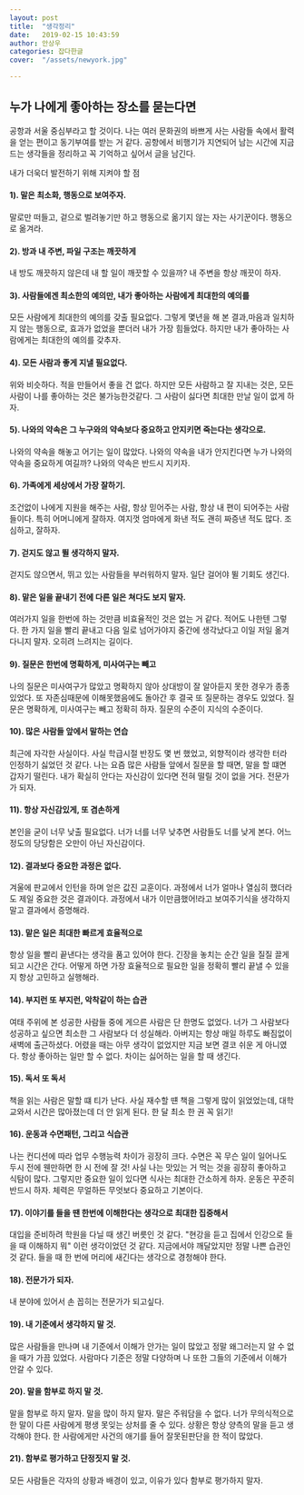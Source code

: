 ```yaml
---
layout: post
title:  "생각정리"
date:   2019-02-15 10:43:59
author: 안상우
categories: 잡다한글
cover:  "/assets/newyork.jpg"

---
```


## 누가 나에게 좋아하는 장소를 묻는다면
공항과 서울 중심부라고 할 것이다.
 나는 여러 문화권의 바쁘게 사는 사람들 속에서 활력을 얻는 편이고 동기부여를 받는 거 같다.
 공항에서 비행기가 지연되어 남는 시간에
 지금 드는 생각들을 정리하고 꼭 기억하고 싶어서 글을 남긴다.

 내가 더욱더 발전하기 위해 지켜야 할 점

#### 1). 말은 최소화, 행동으로 보여주자.

 말로만 떠들고, 겉으로 벌려놓기만 하고 행동으로 옮기지 않는 자는 사기꾼이다. 행동으로 옮겨라.

#### 2). 방과 내 주변, 파일 구조는 깨끗하게

 내 방도 깨끗하지 않은데 내 할 일이 깨끗할 수 있을까? 내 주변을 항상 깨끗이 하자.

#### 3). 사람들에겐 최소한의 예의만, 내가 좋아하는 사람에게 최대한의 예의를

 모든 사람에게 최대한의 예의를 갖출 필요없다. 그렇게 몇년을 해 본 결과,마음과 일치하지 않는 행동으로, 효과가 없었을 뿐더러 내가 가장 힘들었다. 하지만 내가 좋아하는 사람에게는 최대한의 예의를 갖추자.

#### 4). 모든 사람과 좋게 지낼 필요없다.

 위와 비슷하다. 적을 만들어서 좋을 건 없다. 하지만 모든 사람하고 잘 지내는 것은, 모든 사람이 나를 좋아하는 것은 불가능한것같다. 그 사람이 싫다면 최대한 만날 일이 없게 하자.

#### 5). 나와의 약속은 그 누구와의 약속보다 중요하고 안지키면 죽는다는 생각으로.

 나와의 약속을 해놓고 어기는 일이 많았다. 나와의 약속을 내가 안지킨다면 누가 나와의 약속을 중요하게 여길까? 나와의 약속은 반드시 지키자. 

#### 6). 가족에게 세상에서 가장 잘하기.

 조건없이 나에게 지원을 해주는 사람, 항상 믿어주는 사람, 항상 내 편이 되어주는 사람들이다. 특히 어머니에게 잘하자. 여지껏 엄마에게 화낸 적도 괜히 짜증낸 적도 많다. 조심하고, 잘하자.

#### 7). 걷지도 않고 뛸 생각하지 말자.

 걷지도 않으면서, 뛰고 있는 사람들을 부러워하지 말자. 일단 걸어야 뛸 기회도 생긴다.

#### 8). 맡은 일을 끝내기 전에 다른 일은 쳐다도 보지 말자.

 여러가지 일을 한번에 하는 것만큼 비효율적인 것은 없는 거 같다. 적어도 나한텐 그렇다. 한 가지 일을 빨리 끝내고 다음 일로 넘어가야지 중간에 생각났다고 이일 저일 옮겨다니지 말자. 오히려 느려지는 길이다.

#### 9). 질문은 한번에 명확하게, 미사여구는 빼고

 나의 질문은 미사여구가 많았고 명확하지 않아 상대방이 잘 알아듣지 못한 경우가 종종 있었다. 또 자존심때문에 이해못했음에도 돌아간 후 결국 또 질문하는 경우도 있었다. 질문은 명확하게, 미사여구는 빼고 정확히 하자. 질문의 수준이 지식의 수준이다.

#### 10). 많은 사람들 앞에서 말하는 연습

 최근에 자각한 사실이다. 사실 학급시절 반장도 몇 번 했었고, 외향적이라 생각한 터라 인정하기 싫었던 것 같다. 나는 요즘 많은 사람들 앞에서 질문을 할 때면, 말을 할 떄면 갑자기 떨린다. 내가 확실히 안다는 자신감이 있다면 전혀 떨릴 것이 없을 거다.
전문가가 되자.

#### 11). 항상 자신감있게, 또 겸손하게

 본인을 굳이 너무 낮출 필요없다. 너가 너를 너무 낮추면 사람들도 너를 낮게 본다. 어느 정도의 당당함은 오만이 아닌 자신감이다.

#### 12). 결과보다 중요한 과정은 없다.

 겨울에 판교에서 인턴을 하며 얻은 값진 교훈이다. 과정에서 너가 얼마나 열심히 했더라도 제일 중요한 것은 결과이다. 과정에서 내가 이만큼했어!라고 보여주기식을 생각하지 말고 결과에서 증명해라.

#### 13). 맡은 일은 최대한 빠르게 효율적으로

 항상 일을 빨리 끝낸다는 생각을 품고 있어야 한다. 긴장을 놓치는 순간 일을 질질 끌게 되고 시간은 간다. 어떻게 하면 가장 효율적으로 필요한 일을 정확히 빨리 끝낼 수 있을지 항상 고민하고 실행해라.

#### 14). 부지런 또 부지런, 악착같이 하는 습관

 여태 주위에 본 성공한 사람들 중에 게으른 사람은 단 한명도 없었다. 너가 그 사람보다 성공하고 싶으면 최소한 그 사람보다 더 성실해라. 아버지는 항상 매일 하루도 빠짐없이 새벽에 출근하셨다. 어렸을 때는 아무 생각이 없었지만 지금 보면 결코 쉬운 게 아니였다. 항상 좋아하는 일만 할 수 없다. 차이는 싫어하는 일을 할 때 생긴다.

#### 15). 독서 또 독서

 책을 읽는 사람은 말할 떄 티가 난다. 사실 재수할 떈 책을 그렇게 많이 읽었었는데, 대학교와서 시간은 많아졌는데 더 안 읽게 된다. 한 달 최소 한 권 꼭 읽기!

#### 16). 운동과 수면패턴, 그리고 식습관

 나는 컨디션에 따라 업무 수행능력 차이가 굉장히 크다. 수면은 꼭 무슨 일이 일어나도 두시 전에 웬만하면 한 시 전에 잘 것! 사실 나는 맛있는 거 먹는 것을 굉장히 좋아하고  식탐이 많다. 그렇지만 중요한 일이 있다면 식사는 최대한 간소하게 하자. 운동은 꾸준히 반드시 하자. 체력은 무얼하든 무엇보다 중요하고 기본이다.

#### 17). 이야기를 들을 땐 한번에 이해한다는 생각으로 최대한 집중해서

 대입을 준비하려 학원을 다닐 때 생긴 버릇인 것 같다. "현강을 듣고 집에서 인강으로 들을 때 이해하지 뭐" 이런 생각이었던 것 같다. 지금에서야 깨달았지만 정말 나쁜 습관인것 같다. 들을 때 한 번에 머리에 새긴다는 생각으로 경청해야 한다.

#### 18). 전문가가 되자.

 내 분야에 있어서 손 꼽히는 전문가가 되고싶다.

#### 19). 내 기준에서 생각하지 말 것.

 많은 사람들을 만나며 내 기준에서 이해가 안가는 일이 많았고 정말 왜그러는지 알 수 없을 때가 가끔 있었다. 사람마다 기준은 정말 다양하며 나 또한 그들의 기준에서 이해가 안갈 수 있다.

#### 20). 말을 함부로 하지 말 것.

 말을 함부로 하지 말자. 말을 많이 하지 말자. 말은 주워담을 수 없다. 너가 무의식적으로 한 말이 다른 사람에게 평생 못잊는 상처를 줄 수 있다. 상황은 항상 양측의 말을 듣고 생각해야 한다. 한 사람에게만 사건의 애기를 들어 잘못된판단을 한 적이 많았다.

#### 21). 함부로 평가하고 단정짓지 말 것.

모든 사람들은 각자의 상황과 배경이 있고, 이유가 있다 함부로 평가하지 말자.

